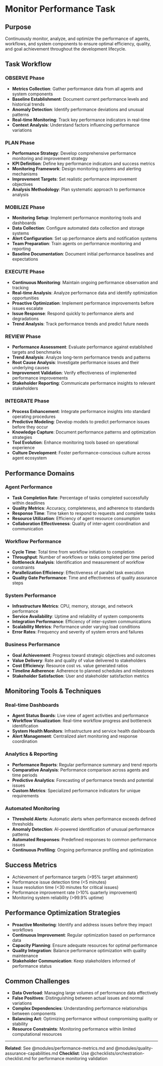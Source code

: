 # Monitor Performance Task

## Purpose
Continuously monitor, analyze, and optimize the performance of agents, workflows, and system components to ensure optimal efficiency, quality, and goal achievement throughout the development lifecycle.

## Task Workflow

### OBSERVE Phase
- **Metrics Collection**: Gather performance data from all agents and system components
- **Baseline Establishment**: Document current performance levels and historical trends
- **Anomaly Detection**: Identify performance deviations and unusual patterns
- **Real-time Monitoring**: Track key performance indicators in real-time
- **Context Analysis**: Understand factors influencing performance variations

### PLAN Phase
- **Performance Strategy**: Develop comprehensive performance monitoring and improvement strategy
- **KPI Definition**: Define key performance indicators and success metrics
- **Monitoring Framework**: Design monitoring systems and alerting mechanisms
- **Improvement Targets**: Set realistic performance improvement objectives
- **Analysis Methodology**: Plan systematic approach to performance analysis

### MOBILIZE Phase
- **Monitoring Setup**: Implement performance monitoring tools and dashboards
- **Data Collection**: Configure automated data collection and storage systems
- **Alert Configuration**: Set up performance alerts and notification systems
- **Team Preparation**: Train agents on performance monitoring and reporting
- **Baseline Documentation**: Document initial performance baselines and expectations

### EXECUTE Phase
- **Continuous Monitoring**: Maintain ongoing performance observation and tracking
- **Real-time Analysis**: Analyze performance data and identify optimization opportunities
- **Proactive Optimization**: Implement performance improvements before issues escalate
- **Issue Response**: Respond quickly to performance alerts and degradations
- **Trend Analysis**: Track performance trends and predict future needs

### REVIEW Phase
- **Performance Assessment**: Evaluate performance against established targets and benchmarks
- **Trend Analysis**: Analyze long-term performance trends and patterns
- **Root Cause Analysis**: Investigate performance issues and their underlying causes
- **Improvement Validation**: Verify effectiveness of implemented performance improvements
- **Stakeholder Reporting**: Communicate performance insights to relevant stakeholders

### INTEGRATE Phase
- **Process Enhancement**: Integrate performance insights into standard operating procedures
- **Predictive Modeling**: Develop models to predict performance issues before they occur
- **Knowledge Capture**: Document performance patterns and optimization strategies
- **Tool Evolution**: Enhance monitoring tools based on operational experience
- **Culture Development**: Foster performance-conscious culture across agent ecosystem

## Performance Domains

### Agent Performance
- **Task Completion Rate**: Percentage of tasks completed successfully within deadlines
- **Quality Metrics**: Accuracy, completeness, and adherence to standards
- **Response Time**: Time taken to respond to requests and complete tasks
- **Resource Utilization**: Efficiency of agent resource consumption
- **Collaboration Effectiveness**: Quality of inter-agent coordination and communication

### Workflow Performance
- **Cycle Time**: Total time from workflow initiation to completion
- **Throughput**: Number of workflows or tasks completed per time period
- **Bottleneck Analysis**: Identification and measurement of workflow constraints
- **Parallelization Efficiency**: Effectiveness of parallel task execution
- **Quality Gate Performance**: Time and effectiveness of quality assurance steps

### System Performance
- **Infrastructure Metrics**: CPU, memory, storage, and network performance
- **Service Availability**: Uptime and reliability of system components
- **Integration Performance**: Efficiency of inter-system communications
- **Scalability Metrics**: Performance under varying load conditions
- **Error Rates**: Frequency and severity of system errors and failures

### Business Performance
- **Goal Achievement**: Progress toward strategic objectives and outcomes
- **Value Delivery**: Rate and quality of value delivered to stakeholders
- **Cost Efficiency**: Resource cost vs. value generated ratios
- **Timeline Adherence**: Adherence to planned schedules and milestones
- **Stakeholder Satisfaction**: User and stakeholder satisfaction metrics

## Monitoring Tools & Techniques

### Real-time Dashboards
- **Agent Status Boards**: Live view of agent activities and performance
- **Workflow Visualization**: Real-time workflow progress and bottleneck identification
- **System Health Monitors**: Infrastructure and service health dashboards
- **Alert Management**: Centralized alert monitoring and response coordination

### Analytics & Reporting
- **Performance Reports**: Regular performance summary and trend reports
- **Comparative Analysis**: Performance comparison across agents and time periods
- **Predictive Analytics**: Forecasting of performance trends and potential issues
- **Custom Metrics**: Specialized performance indicators for unique requirements

### Automated Monitoring
- **Threshold Alerts**: Automatic alerts when performance exceeds defined thresholds
- **Anomaly Detection**: AI-powered identification of unusual performance patterns
- **Automated Responses**: Predefined responses to common performance issues
- **Continuous Profiling**: Ongoing performance profiling and optimization

## Success Metrics
- Achievement of performance targets (>95% target attainment)
- Performance issue detection time (<5 minutes)
- Issue resolution time (<30 minutes for critical issues)
- Performance improvement rate (>10% quarterly improvement)
- Monitoring system reliability (>99.9% uptime)

## Performance Optimization Strategies
- **Proactive Monitoring**: Identify and address issues before they impact workflows
- **Continuous Improvement**: Regular optimization based on performance data
- **Capacity Planning**: Ensure adequate resources for optimal performance
- **Quality Integration**: Balance performance optimization with quality maintenance
- **Stakeholder Communication**: Keep stakeholders informed of performance status

## Common Challenges
- **Data Overload**: Managing large volumes of performance data effectively
- **False Positives**: Distinguishing between actual issues and normal variations
- **Complex Dependencies**: Understanding performance relationships between components
- **Balancing Act**: Optimizing performance without compromising quality or stability
- **Resource Constraints**: Monitoring performance within limited computational resources

---
**Related**: See @modules/performance-metrics.md and @modules/quality-assurance-capabilities.md
**Checklist**: Use @checklists/orchestration-checklist.md for performance monitoring validation

